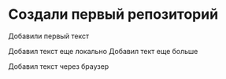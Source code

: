 # Создали первый репозиторий

Добавили  первый текст

Добавил текст еще локально
Добавил тект еще больше


Добавил текст через браузер
